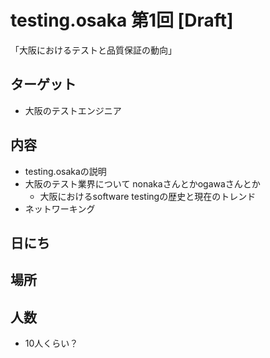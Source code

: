 # testing.osaka 第1回 [Draft]

「大阪におけるテストと品質保証の動向」

## ターゲット

- 大阪のテストエンジニア

## 内容

- testing.osakaの説明
- 大阪のテスト業界について nonakaさんとかogawaさんとか
    - 大阪におけるsoftware testingの歴史と現在のトレンド
- ネットワーキング

## 日にち

## 場所

## 人数
- 10人くらい？

